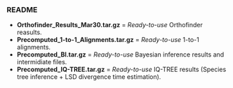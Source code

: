 ### README

 * **Orthofinder_Results_Mar30.tar.gz** = *Ready-to-use* Orthofinder reasults.
 * **Precomputed_1-to-1_Alignments.tar.gz** = *Ready-to-use* 1-to-1 alignments.
 * **Precomputed_BI.tar.gz** = *Ready-to-use*  Bayesian inference results and intermidiate files.
 * **Precomputed_IQ-TREE.tar.gz** = *Ready-to-use* IQ-TREE results (Species tree inference + LSD divergence time estimation).
